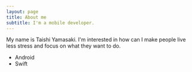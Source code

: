 ```yaml
---
layout: page
title: About me
subtitle: I'm a mobile developer.
---
```


My name is Taishi Yamasaki. 
I'm interested in how can I make people live less stress and focus on what they want to do.

- Android
- Swift
